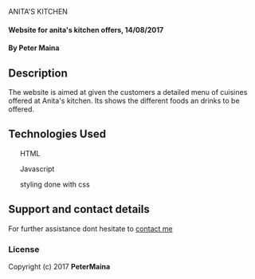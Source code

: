 ANITA'S KITCHEN

#### Website for anita's kitchen offers,  14/08/2017

#### By **Peter Maina**

## Description

The website is aimed at given the customers a detailed menu of cuisines offered at Anita's kitchen. Its shows the different foods an drinks to be offered.


## Technologies Used

<ul>HTML</ul>
<ul>Javascript</ul>
<ul>styling done with css</ul>

## Support and contact details

For further assistance dont hesitate to <a href="https://github.com/petersoleeh">contact me</a> 

### License



Copyright (c) 2017 **PeterMaina**
  
